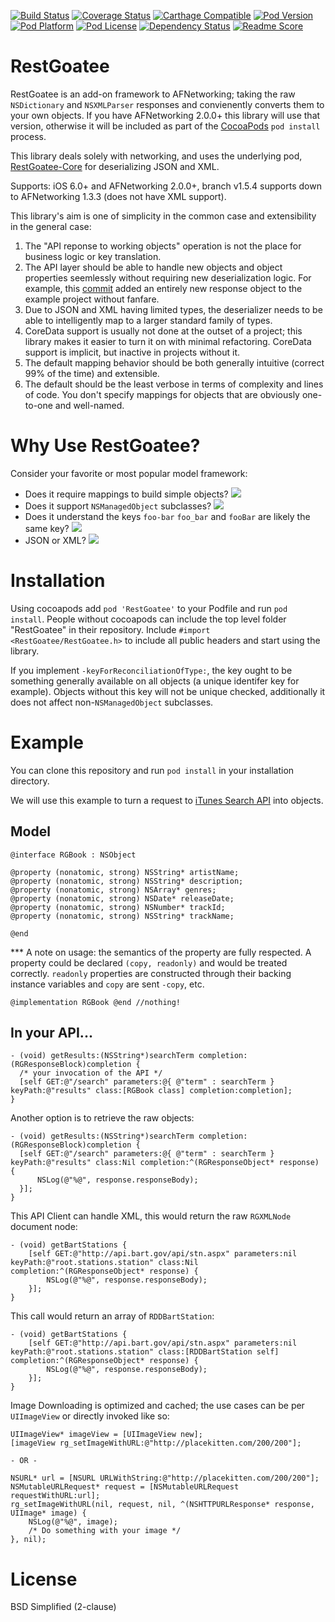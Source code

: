[![Build Status](https://travis-ci.org/rdignard08/RestGoatee.svg?branch=master)](https://travis-ci.org/rdignard08/RestGoatee)
[![Coverage Status](https://codecov.io/github/rdignard08/RestGoatee/coverage.svg?branch=master)](https://codecov.io/github/rdignard08/RestGoatee?branch=master)
[![Carthage Compatible](https://img.shields.io/badge/Carthage-compatible-4BC51D.svg?style=flat)](https://github.com/rdignard08/RestGoatee)
[![Pod Version](https://img.shields.io/cocoapods/v/RestGoatee.svg)](https://cocoapods.org/pods/RestGoatee)
[![Pod Platform](http://img.shields.io/cocoapods/p/RestGoatee.svg?style=flat)](http://cocoadocs.org/docsets/RestGoatee/)
[![Pod License](http://img.shields.io/cocoapods/l/RestGoatee.svg?style=flat)](https://github.com/rdignard08/RestGoatee/blob/master/LICENSE)
[![Dependency Status](https://www.versioneye.com/objective-c/restgoatee/2.4.0/badge?style=flat)](https://www.versioneye.com/objective-c/restgoatee/2.4.0)
[![Readme Score](http://readme-score-api.herokuapp.com/score.svg?url=rdignard08/restgoatee)](http://clayallsopp.github.io/readme-score?url=rdignard08/restgoatee)

RestGoatee
==========

RestGoatee is an add-on framework to AFNetworking; taking the raw `NSDictionary` and `NSXMLParser` responses and convienently converts them to your own objects.  If you have AFNetworking 2.0.0+ this library will use that version, otherwise it will be included as part of the [CocoaPods](http://cocoapods.org/) `pod install` process.

This library deals solely with networking, and uses the underlying pod, [RestGoatee-Core](https://github.com/rdignard08/RestGoatee-Core) for deserializing JSON and XML.

Supports: iOS 6.0+ and AFNetworking 2.0.0+, branch v1.5.4 supports down to AFNetworking 1.3.3 (does not have XML support).

This library's aim is one of simplicity in the common case and extensibility in the general case:<br/>
1) The "API reponse to working objects" operation is not the place for business logic or key translation.<br/>
2) The API layer should be able to handle new objects and object properties seemlessly without requiring new deserialization logic.  For example, this <a href="https://github.com/rdignard08/RestGoatee/commit/50b516c4e5377ef02a384b26ce94984655b424f0">commit</a> added an entirely new response object to the example project without fanfare.<br/>
3) Due to JSON and XML having limited types, the deserializer needs to be able to intelligently map to a larger standard family of types.<br/>
4) CoreData support is usually not done at the outset of a project; this library makes it easier to turn it on with minimal refactoring.  CoreData support is implicit, but inactive in projects without it.<br/>
5) The default mapping behavior should be both generally intuitive (correct 99% of the time) and extensible.<br/>
6) The default should be the least verbose in terms of complexity and lines of code.  You don't specify mappings for objects that are obviously one-to-one and well-named.

Why Use RestGoatee?
===================
Consider your favorite or most popular model framework:

  * Does it require mappings to build simple objects?  <img src="https://github.com/jloughry/Unicode/raw/master/graphics/red_x.png"/>
  * Does it support `NSManagedObject` subclasses? <img src="https://github.com/jloughry/Unicode/raw/master/graphics/green_check.png"/>
  * Does it understand the keys `foo-bar` `foo_bar` and `fooBar` are likely the same key? <img src="https://github.com/jloughry/Unicode/raw/master/graphics/green_check.png"/>
  * JSON or XML? <img src="https://github.com/jloughry/Unicode/raw/master/graphics/green_check.png"/>

# Installation
Using cocoapods add `pod 'RestGoatee'` to your Podfile and run `pod install`.  People without cocoapods can include the top level folder "RestGoatee" in their repository.  Include `#import <RestGoatee/RestGoatee.h>` to include all public headers and start using the library. 

If you implement `-keyForReconciliationOfType:`, the key ought to be something generally available on all objects (a unique identifer key for example).  Objects without this key will not be unique checked, additionally it does not affect non-`NSManagedObject` subclasses.

Example
=======
You can clone this repository and run `pod install` in your installation directory.

We will use this example to turn a request to [iTunes Search API](https://itunes.apple.com/search?term=pink+floyd) into objects.
## Model

```objc
@interface RGBook : NSObject

@property (nonatomic, strong) NSString* artistName;
@property (nonatomic, strong) NSString* description;
@property (nonatomic, strong) NSArray* genres;
@property (nonatomic, strong) NSDate* releaseDate;
@property (nonatomic, strong) NSNumber* trackId;
@property (nonatomic, strong) NSString* trackName;

@end
```
*** A note on usage: the semantics of the property are fully respected.  A property could be declared `(copy, readonly)` and would be treated correctly. `readonly` properties are constructed through their backing instance variables and `copy` are sent `-copy`, etc. 
```objc
@implementation RGBook @end //nothing!
```

## In your API...

```objc
- (void) getResults:(NSString*)searchTerm completion:(RGResponseBlock)completion {
  /* your invocation of the API */
  [self GET:@"/search" parameters:@{ @"term" : searchTerm } keyPath:@"results" class:[RGBook class] completion:completion];
}
```

Another option is to retrieve the raw objects:
```objc
- (void) getResults:(NSString*)searchTerm completion:(RGResponseBlock)completion {
  [self GET:@"/search" parameters:@{ @"term" : searchTerm } keyPath:@"results" class:Nil completion:^(RGResponseObject* response) {
      NSLog(@"%@", response.responseBody);
  }];
}
```

This API Client can handle XML, this would return the raw `RGXMLNode` document node:
```objc
- (void) getBartStations {
    [self GET:@"http://api.bart.gov/api/stn.aspx" parameters:nil keyPath:@"root.stations.station" class:Nil completion:^(RGResponseObject* response) {
        NSLog(@"%@", response.responseBody);
    }];
}
```

This call would return an array of `RDDBartStation`:
```objc
- (void) getBartStations {
    [self GET:@"http://api.bart.gov/api/stn.aspx" parameters:nil keyPath:@"root.stations.station" class:[RDDBartStation self] completion:^(RGResponseObject* response) {
        NSLog(@"%@", response.responseBody);
    }];
}
```

Image Downloading is optimized and cached; the use cases can be per `UIImageView` or directly invoked like so:
```objc
UIImageView* imageView = [UIImageView new];
[imageView rg_setImageWithURL:@"http://placekitten.com/200/200"];
```
`- OR -`
```objc
NSURL* url = [NSURL URLWithString:@"http://placekitten.com/200/200"];
NSMutableURLRequest* request = [NSMutableURLRequest requestWithURL:url];
rg_setImageWithURL(nil, request, nil, ^(NSHTTPURLResponse* response, UIImage* image) {
    NSLog(@"%@", image);
    /* Do something with your image */
}, nil);
```

License
=======
BSD Simplified (2-clause)
